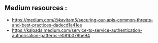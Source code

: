 

## Medium resources :
- https://medium.com/@kavitam5/securing-our-apis-common-threats-and-best-practices-dadecd1a41ee
- https://kalpads.medium.com/service-to-service-authentication-authorisation-patterns-e081b078be94